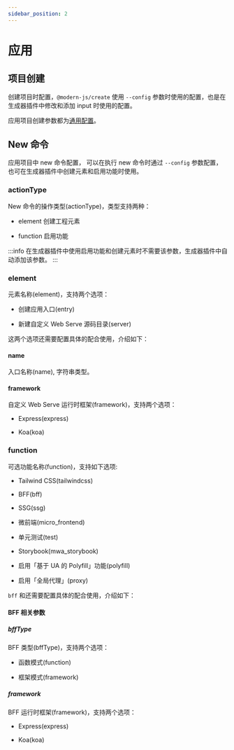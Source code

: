 ```yaml
---
sidebar_position: 2
---
```


# 应用

## 项目创建

创建项目时配置，`@modern-js/create` 使用 `--config` 参数时使用的配置，也是在生成器插件中修改和添加 input 时使用的配置。

应用项目创建参数都为[通用配置](/docs/guides/topic-detail/generator/config/common)。

## New 命令

应用项目中 new 命令配置， 可以在执行 new 命令时通过 `--config` 参数配置，也可在生成器插件中创建元素和启用功能时使用。

### actionType

New 命令的操作类型(actionType)，类型支持两种：

- element 创建工程元素

- function 启用功能

:::info
在生成器插件中使用启用功能和创建元素时不需要该参数，生成器插件中自动添加该参数。
:::

### element

元素名称(element)，支持两个选项：

- 创建应用入口(entry)

- 新建自定义 Web Serve 源码目录(server)

这两个选项还需要配置具体的配合使用，介绍如下：

#### name

入口名称(name), 字符串类型。

#### framework

自定义 Web Serve 运行时框架(framework)，支持两个选项：

- Express(express)

- Koa(koa)

### function

可选功能名称(function)，支持如下选项:

- Tailwind CSS(tailwindcss)

- BFF(bff)

- SSG(ssg)

- 微前端(micro_frontend)

- 单元测试(test)

- Storybook(mwa_storybook)

- 启用「基于 UA 的 Polyfill」功能(polyfill)

- 启用「全局代理」(proxy)

`bff` 和还需要配置具体的配合使用，介绍如下：

#### BFF 相关参数

##### bffType

BFF 类型(bffType)，支持两个选项：

- 函数模式(function)

- 框架模式(framework)

##### framework

BFF 运行时框架(framework)，支持两个选项：

- Express(express)

- Koa(koa)
